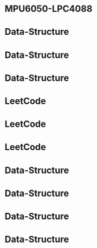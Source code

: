 # MPU6050-LPC4088
# Data-Structure
# Data-Structure
# Data-Structure
# LeetCode
# LeetCode
# LeetCode
# Data-Structure
# Data-Structure
# Data-Structure
# Data-Structure
